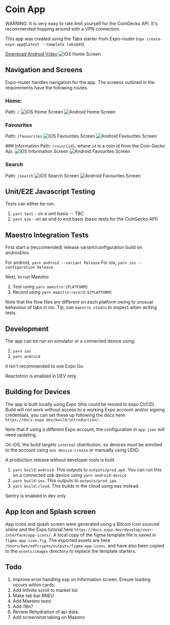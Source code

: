 # Coin App

WARNING: It is very easy to rate limit yourself for the CoinGecko API. It's recommended hopping around with a VPN connection.


This app was created using the Tabs starter from Expo-router (`npx create-expo-app@latest --template tabs@49`).

<a href="./outputs/maestro_recordings/android.mp4" download>Download Android Video</a>
![iOS Home Screen](./outputs/maestro_recordings/android.png)

## Navigation and Screens

Expo-router handles navigation for the app. The screens outlined in the requirements have the following routes.

### Home:

Path: `/`
![iOS Home Screen](./outputs/ios_screenshots/home.png)
![Android Home Screen](./outputs/android_screenshots/home.png)

### Favourites

Path: `/favourites`
![iOS Favourites Screen](./outputs/ios_screenshots/favourites.png)
![Android Favourites Screen](./outputs/android_screenshots/favourites.png)

### Information
Path: `/coin/{id}`, where `id` is a coin id from the Coin-Gecko Api.
![iOS Information Screen](./outputs/ios_screenshots/information.png)
![Android Favourites Screen](./outputs/android_screenshots/information.png)

### Search

Path: `/search`
![iOS Search Screen](./outputs/ios_screenshots/search.png)
![Android Favourites Screen](./outputs/android_screenshots/search.png)

## Unit/E2E Javascript Testing

Tests can either be run:

1. `yarn test` - on a unit basis -- TBC
2. `yarn e2e` - on an end to end basis (basic tests for the CoinGecko API)

## Maestro Integration Tests

First start a (reccomended) release variant/configuration build on android/ios

For android, `yarn android --variant Release`
For ios, `yarn ios --configuration Release`

Next, to run Maestro:

2. Test using `yarn maestro:{PLATFORM}`
3. Record using `yarn maestro:record:${PLATFORM}`

Note that the flow files are different on each platform owing to unusual behaviour of tabs in ios. Tip, use `maestro studio` to inspect when writing tests.


## Development

The app can be run on simulator or a connected device using:

1. `yarn ios`
2. `yarn android`

It isn't recommended to use Expo Go.

Reactotron is enabled in DEV only.

## Building for Devices

The app is built locally using Expo (this could be moved to expo CI/CD). Build will not work without access to a working Expo account and/or signing credentials, you can set these up following the docs here `https://docs.expo.dev/build/introduction/.` 

Note that if using a different Expo account, the configuration in `app.json` will need updating.

On iOS, the build targets `internal` distribution, so devices must be enrolled to the account using `eas device:create` or manually using UDID.

A production release without developer tools is built.

1. `yarn build:android`. This outputs to `outputs/prod.apk`. You can run this on a connected usb device using `yarn android:device`
2. `yarn build:ios`. This outputs to `outputs/prod.ipa`.
3. `yarn build:cloud`. This builds in the cloud using eas instead.

Sentry is enabled in dev only

## App Icon and Splash screen

App icons and spash screen were generated using a Bitcoin icon sourced online and the Expo tutorial here `https://docs.expo.dev/develop/user-interface/app-icons/`.
A local copy of the figma template file is saved in `figma-app-icon.fig`. The exported assets are here `/Users/ben/edfcrypto/outputs/figma-app-icons`, and have also been copied to the `assets/images` directory to replace the template starters.

## Todo
1. Improve error handling esp on Information screen. Ensure loading occurs within cards.
3. Add Infinite scroll to market list
5. Make tab bar RNEU
6. Add Maestro tests
7. Add i18n?
10. Review Rehydration of api data.
11. Add screenshot taking on Maestro
